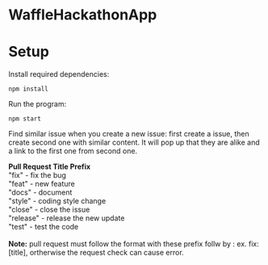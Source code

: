 # WaffleHackathonApp

# Setup

Install required dependencies:
 
  ```
npm install
```
Run the program: 
 ```
npm start
```

Find similar issue when you create a new issue:
first create a issue, then create second one with similar content.
It will pop up that they are alike and a link to the first one from second one.

<strong>Pull Request Title Prefix</strong><br>
  "fix" - fix the bug<br>
  "feat" - new feature<br>
  "docs" - document<br>
  "style" - coding style change<br>
  "close" - close the issue<br>
  "release" - release the new update<br>
  "test" - test the code<br><br>
<strong>Note:</strong> pull request must follow the format with these prefix follw by : ex. fix:[title], ortherwise the request check can cause error.
